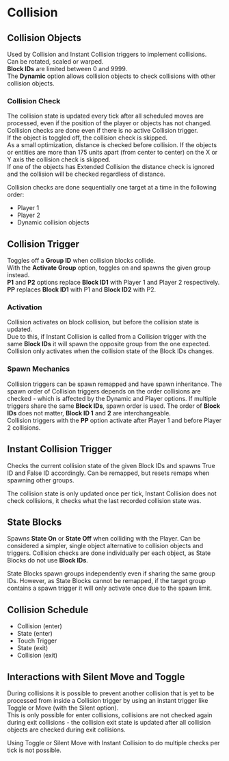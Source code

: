 
# Collision

## Collision Objects
Used by Collision and Instant Collision triggers to implement collisions.  
Can be rotated, scaled or warped.  
**Block IDs** are limited between 0 and 9999.  
The **Dynamic** option allows collision objects to check collisions with other collision objects.	

### Collision Check
The collision state is updated every tick after all scheduled moves are processed, even if the position of the player or objects has not changed.  
Collision checks are done even if there is no active Collision trigger.  
If the object is toggled off, the collision check is skipped.  
As a small optimization, distance is checked before collision. If the objects or entities are more than 175 units apart (from center to center) on the X or Y axis the collision check is skipped.  
If one of the objects has Extended Collision the distance check is ignored and the collision will be checked regardless of distance.  

Collision checks are done sequentially one target at a time in the following order:
* Player 1
* Player 2
* Dynamic collision objects

## Collision Trigger
Toggles off a **Group ID** when collision blocks collide.  
With the **Activate Group** option, toggles on and spawns the given group instead.  
**P1** and **P2** options replace **Block ID1** with Player 1 and Player 2 respectively.  
**PP** replaces **Block ID1** with P1 and **Block ID2** with P2.  

### Activation
Collision activates on block collision, but before the collision state is updated.  
Due to this, if Instant Collision is called from a Collision trigger with the same **Block IDs** it will spawn the opposite group from the one expected. 
Collision only activates when the collision state of the Block IDs changes.

### Spawn Mechanics
Collision triggers can be spawn remapped and have spawn inheritance.
The spawn order of Collision triggers depends on the order collisions are checked - which is affected by the Dynamic and Player options.
If multiple triggers share the same **Block IDs**, spawn order is used. The order of **Block IDs** does not matter, **Block ID 1** and **2** are interchangeable.  
Collision triggers with the **PP** option activate after Player 1 and before Player 2 collisions.

## Instant Collision Trigger
Checks the current collision state of the given Block IDs and spawns True ID and False ID accordingly.
Can be remapped, but resets remaps when spawning other groups.

The collision state is only updated once per tick, Instant Collision does not check collisions, it checks what the last recorded collision state was.

## State Blocks

Spawns **State On** or **State Off** when colliding with the Player.
Can be considered a simpler, single object alternative to collision objects and triggers.
Collision checks are done individually per each object, as State Blocks do not use **Block IDs**.

State Blocks spawn groups independently even if sharing the same group IDs. However, as State Blocks cannot be remapped, if the target group contains a spawn trigger it will only activate once due to the spawn limit.

## Collision Schedule
* Collision (enter)
* State (enter)
* Touch Trigger
* State (exit)
* Collision (exit)

## Interactions with Silent Move and Toggle
During collisions it is possible to prevent another collision that is yet to be processed from inside a Collision trigger by using an instant trigger like Toggle or Move (with the Silent option).  
This is only possible for enter collisions, collisions are not checked again during exit collisions - the collision exit state is updated after all collision objects are checked during exit collisions.

Using Toggle or Silent Move with Instant Collision to do multiple checks per tick is not possible.
